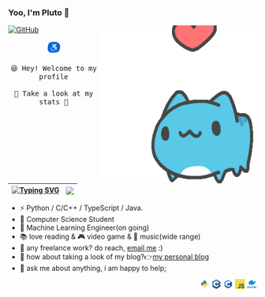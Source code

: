 ### Yoo, I'm Pluto 👋
<img align="right" alt="GIF" src="heart.gif?raw=true" width="320" height="320" />
  

  

 [![GitHub](https://img.shields.io/badge/dynamic/json?logo=github&label=GitHub&labelColor=495867&color=495867&query=%24.data.totalSubs&url=https%3A%2F%2Fapi.spencerwoo.com%2Fsubstats%2F%3Fsource%3Dgithub%26queryKey%3Dhayschan&style=flat-square)](https://github.com/1-pluto1)
  
<p align="center">
  <img src="interesting.gif" width="27px">
  <br><br />
  <samp>
    😆 Hey! Welcome to my profile
    <br />
    <br />🍉 Take a look at my stats  🌱
    <br />
    <br />
  </samp>

|[![Typing SVG](https://readme-typing-svg.demolab.com?font=Fira+Code&size=40&duration=3000&pause=1000&color=E2B3F7&center=true&vCenter=true&width=447&lines=Just-try-it.;%E2%80%94%E2%80%94Pluto)](https://git.io/typing-svg) | <a> <img align="center" src="https://github-readme-stats.vercel.app/api/top-langs/?username=1-pluto1&layout=compact&theme=buefy&hide_border=true" /> </a> | 
| ------------- | ------------- |

</p>


- ⚡  Python / C/C++ / TypeScript / Java.
- 🍻 Computer Science Student
- 📱 Machine Learning Engineer(on going)
- 📚 love reading & 🎮 video game & 🎵 music(wide range)
- 💼 any freelance work? do reach, <a href="im.yang.zhao.edu@gmail.com">email me</a> :)
- 🔖 how about taking a look of my blog?👉<a href="https://1-pluto1.github.io/pluto/" target="_blank">my personal blog</a>
- 💬 ask me about anything, i am happy to help;


<p align="right">
<a><img height="20" alt="python" src="https://raw.githubusercontent.com/github/explore/main/topics/python/python.png"></a> 
  <a><img height="20" alt="cpp" src="https://raw.githubusercontent.com/github/explore/main/topics/cpp/cpp.png"></a>
    <a><img height="20" alt="c" src="https://raw.githubusercontent.com/github/explore/main/topics/c/c.png"></a>
<a><img height="20" alt="javascript" src="https://raw.githubusercontent.com/github/explore/80688e429a7d4ef2fca1e82350fe8e3517d3494d/topics/javascript/javascript.png"></a>
  <a><img height="20" alt="docker" src="https://raw.githubusercontent.com/github/explore/80688e429a7d4ef2fca1e82350fe8e3517d3494d/topics/docker/docker.png"></a> 
</p>
